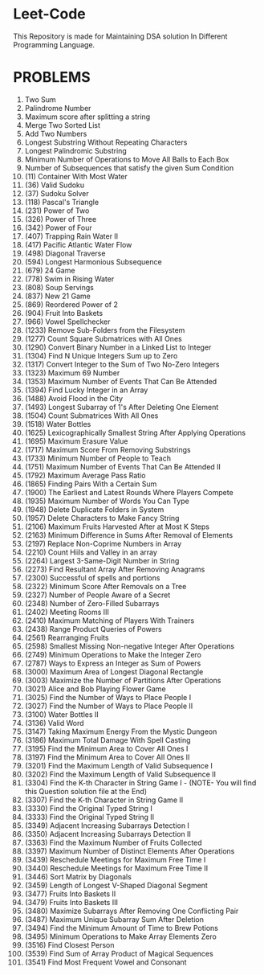 # Leet-Code
This Repository is made for Maintaining DSA solution In Different Programming Language.

# PROBLEMS
1. Two Sum
2. Palindrome Number
3. Maximum score after splitting a string
4. Merge Two Sorted List
5. Add Two Numbers
6. Longest Substring Without Repeating Characters
7. Longest Palindromic Substring
8. Minimum Number of Operations to Move All Balls to Each Box
9. Number of Subsequences that satisfy the given Sum Condition
10. (11) Container With Most Water
11. (36) Valid Sudoku
12. (37) Sudoku Solver
13. (118) Pascal's Triangle
14. (231) Power of Two
15. (326) Power of Three
16. (342) Power of Four
17. (407) Trapping Rain Water II
18. (417) Pacific Atlantic Water Flow
19. (498) Diagonal Traverse
20. (594) Longest Harmonious Subsequence
21. (679) 24 Game
22. (778) Swim in Rising Water
23. (808) Soup Servings
24. (837) New 21 Game
25. (869) Reordered Power of 2
26. (904) Fruit Into Baskets
27. (966) Vowel Spellchecker
28. (1233) Remove Sub-Folders from the Filesystem
29. (1277) Count Square Submatrices with All Ones
30. (1290) Convert Binary Number in a Linked List to Integer
31. (1304) Find N Unique Integers Sum up to Zero
32. (1317) Convert Integer to the Sum of Two No-Zero Integers
33. (1323) Maximum 69 Number
34. (1353) Maximum Number of Events That Can Be Attended
35. (1394) Find Lucky Integer in an Array
36. (1488) Avoid Flood in the City
37. (1493) Longest Subarray of 1's After Deleting One Element
38. (1504) Count Submatrices With All Ones
39. (1518) Water Bottles
40. (1625) Lexicographically Smallest String After Applying Operations 
41. (1695) Maximum Erasure Value
42. (1717) Maximum Score From Removing Substrings
43. (1733) Minimum Number of People to Teach
44. (1751) Maximum Number of Events That Can Be Attended II
45. (1792) Maximum Average Pass Ratio
46. (1865) Finding Pairs With a Certain Sum
47. (1900) The Earliest and Latest Rounds Where Players Compete
48. (1935) Maximum Number of Words You Can Type
49. (1948) Delete Duplicate Folders in System
50. (1957) Delete Characters to Make Fancy String
51. (2106) Maximum Fruits Harvested After at Most K Steps
52. (2163) Minimum Difference in Sums After Removal of Elements
53. (2197) Replace Non-Coprime Numbers in Array
54. (2210) Count Hiils and Valley in an array
55. (2264) Largest 3-Same-Digit Number in String
56. (2273) Find Resultant Array After Removing Anagrams
57. (2300) Successful of spells and portions
58. (2322) Minimum Score After Removals on a Tree
59. (2327) Number of People Aware of a Secret
60. (2348) Number of Zero-Filled Subarrays
61. (2402) Meeting Rooms III
62. (2410) Maximum Matching of Players With Trainers
63. (2438) Range Product Queries of Powers
64. (2561) Rearranging Fruits
65. (2598) Smallest Missing Non-negative Integer After Operations
66. (2749) Minimum Operations to Make the Integer Zero
67. (2787) Ways to Express an Integer as Sum of Powers
68. (3000) Maximum Area of Longest Diagonal Rectangle
69. (3003) Maximize the Number of Partitions After Operations
70. (3021) Alice and Bob Playing Flower Game
71. (3025) Find the Number of Ways to Place People I
72. (3027) Find the Number of Ways to Place People II
73. (3100) Water Bottles II
74. (3136) Valid Word
75. (3147) Taking Maximum Energy From the Mystic Dungeon
76. (3186) Maximum Total Damage With Spell Casting
77. (3195) Find the Minimum Area to Cover All Ones I
78. (3197) Find the Minimum Area to Cover All Ones II
79. (3201) Find the Maximum Length of Valid Subsequence I
80. (3202) Find the Maximum Length of Valid Subsequence II
71. (3304) Find the K-th Character in String Game I - (NOTE- You will find this Question solution file at the End)
70. (3307) Find the K-th Character in String Game II
71. (3330) Find the Original Typed String I
72. (3333) Find the Original Typed String II
73. (3349) Adjacent Increasing Subarrays Detection I
74. (3350) Adjacent Increasing Subarrays Detection II
75. (3363) Find the Maximum Number of Fruits Collected
76. (3397) Maximum Number of Distinct Elements After Operations
77. (3439) Reschedule Meetings for Maximum Free Time I
78. (3440) Reschedule Meetings for Maximum Free Time II
79. (3446) Sort Matrix by Diagonals
80. (3459) Length of Longest V-Shaped Diagonal Segment
81. (3477) Fruits Into Baskets II
82. (3479) Fruits Into Baskets III
83. (3480) Maximize Subarrays After Removing One Conflicting Pair
67. (3487) Maximum Unique Subarray Sum After Deletion
68. (3494) Find the Minimum Amount of Time to Brew Potions
69. (3495) Minimum Operations to Make Array Elements Zero
70. (3516) Find Closest Person
71. (3539) Find Sum of Array Product of Magical Sequences
72. (3541) Find Most Frequent Vowel and Consonant




